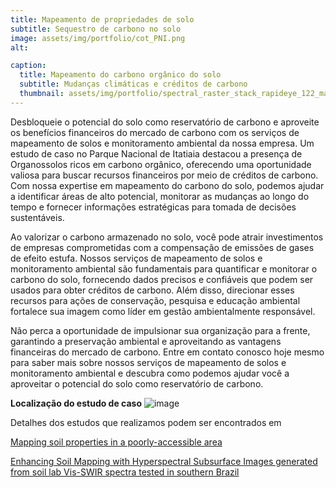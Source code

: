 ```yaml
---
title: Mapeamento de propriedades de solo
subtitle: Sequestro de carbono no solo 
image: assets/img/portfolio/cot_PNI.png
alt: 

caption:
  title: Mapeamento do carbono orgânico do solo
  subtitle: Mudanças climáticas e créditos de carbono
  thumbnail: assets/img/portfolio/spectral_raster_stack_rapideye_122_map_C.png
---
```

Desbloqueie o potencial do solo como reservatório de carbono e aproveite os benefícios financeiros do mercado de carbono com os serviços de mapeamento de solos e monitoramento ambiental da nossa empresa. Um estudo de caso no Parque Nacional de Itatiaia destacou a presença de Organossolos ricos em carbono orgânico, oferecendo uma oportunidade valiosa para buscar recursos financeiros por meio de créditos de carbono. Com nossa expertise em mapeamento do carbono do solo, podemos ajudar a identificar áreas de alto potencial, monitorar as mudanças ao longo do tempo e fornecer informações estratégicas para tomada de decisões sustentáveis.

Ao valorizar o carbono armazenado no solo, você pode atrair investimentos de empresas comprometidas com a compensação de emissões de gases de efeito estufa. Nossos serviços de mapeamento de solos e monitoramento ambiental são fundamentais para quantificar e monitorar o carbono do solo, fornecendo dados precisos e confiáveis que podem ser usados para obter créditos de carbono. Além disso, direcionar esses recursos para ações de conservação, pesquisa e educação ambiental fortalece sua imagem como líder em gestão ambientalmente responsável.

Não perca a oportunidade de impulsionar sua organização para a frente, garantindo a preservação ambiental e aproveitando as vantagens financeiras do mercado de carbono. Entre em contato conosco hoje mesmo para saber mais sobre nossos serviços de mapeamento de solos e monitoramento ambiental e descubra como podemos ajudar você a aproveitar o potencial do solo como reservatório de carbono.

**Localização do estudo de caso**
![image](https://github.com/datasitu/datasitu.github.io/assets/134561525/d3939d3c-5af0-41bf-974a-f2a352d59618)



Detalhes dos estudos que realizamos podem ser encontrados em

[Mapping soil properties in a poorly-accessible area](https://www.scielo.br/j/rbcs/a/75Sq3qv9LzPvNjygP65nY4j/?lang=en) 

[Enhancing Soil Mapping with Hyperspectral Subsurface Images generated from soil lab Vis-SWIR spectra tested in southern Brazil](https://www.sciencedirect.com/science/article/abs/pii/S2352009423000378)


